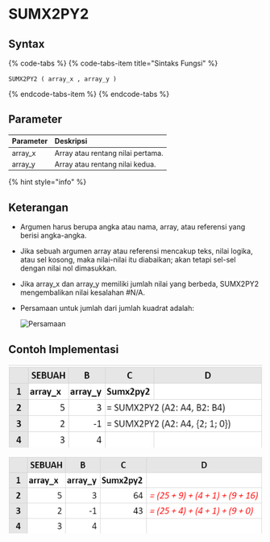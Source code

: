 # SUMX2PY2

## Syntax

{% code-tabs %}
{% code-tabs-item title="Sintaks Fungsi" %}
```text
SUMX2PY2 ( array_x , array_y )
```
{% endcode-tabs-item %}
{% endcode-tabs %}

## Parameter

| Parameter | Deskripsi |
| :--- | :--- |
| array\_x | Array atau rentang nilai pertama. |
| array\_y | Array atau rentang nilai kedua. |

{% hint style="info" %}

## Keterangan

* Argumen harus berupa angka atau nama, array, atau referensi yang berisi angka-angka.
* Jika sebuah argumen array atau referensi mencakup teks, nilai logika, atau sel kosong, maka nilai-nilai itu diabaikan; akan tetapi sel-sel dengan nilai nol dimasukkan.
* Jika array\_x dan array\_y memiliki jumlah nilai yang berbeda, SUMX2PY2 mengembalikan nilai kesalahan \#N/A.
* Persamaan untuk jumlah dari jumlah kuadrat adalah:

  ![Persamaan](https://support.content.office.net/id-id/media/3b95eb64-83a6-4a05-a6ff-730632a3b6e2.gif)

## Contoh Implementasi

![Rumus](../.gitbook/assets/screenshot-195.png)

![Hasil](../.gitbook/assets/screenshot-194.png)

